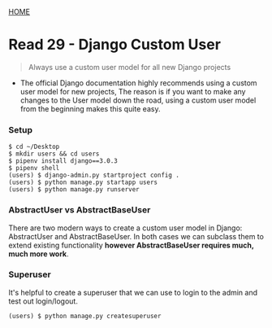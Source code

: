 [ HOME ](README.md)
# Read 29 - Django Custom User

>  Always use a custom user model for all new Django projects

- The official Django documentation highly recommends using a custom user model for new projects, The reason is if you want to make any changes to the User model down the road, using a custom user model from the beginning makes this quite easy. 

### Setup
```
$ cd ~/Desktop
$ mkdir users && cd users
$ pipenv install django==3.0.3
$ pipenv shell
(users) $ django-admin.py startproject config .
(users) $ python manage.py startapp users
(users) $ python manage.py runserver
```

### AbstractUser vs AbstractBaseUser
There are two modern ways to create a custom user model in Django: AbstractUser and AbstractBaseUser. In both cases we can subclass them to extend existing functionality **however AbstractBaseUser requires much, much more work**.

### Superuser
It's helpful to create a superuser that we can use to login to the admin and test out login/logout. 
```
(users) $ python manage.py createsuperuser
```